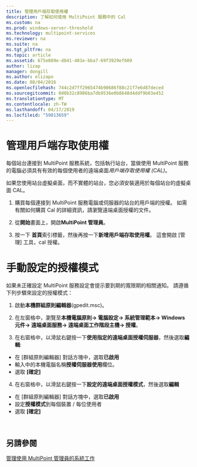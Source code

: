 ```yaml
---
title: 管理用戶端存取使用權
description: 了解如何使用 MultiPoint 服務中的 Cal
ms.custom: na
ms.prod: windows-server-threshold
ms.technology: multipoint-services
ms.reviewer: na
ms.suite: na
ms.tgt_pltfrm: na
ms.topic: article
ms.assetid: 675e089e-d841-401e-bba7-69f3929ef609
author: lizap
manager: dongill
ms.author: elizapo
ms.date: 08/04/2016
ms.openlocfilehash: 744c2d7ff2965474b90686f88c21f7e6d87deced
ms.sourcegitcommit: 0d0b32c8986ba7db9536e0b8648d4ddf9b03e452
ms.translationtype: MT
ms.contentlocale: zh-TW
ms.lasthandoff: 04/17/2019
ms.locfileid: "59813659"
---
```

# <a name="manage-client-access-licenses"></a>管理用戶端存取使用權
每個站台連接到 MultiPoint 服務系統，包括執行站台，當做使用 MultiPoint 服務的電腦必須具有有效的每個使用者的遠端桌面*用戶端存取使用權 (CAL)*。

如果您使用站台虛擬桌面，而不實體的站台，您必須安裝適用於每個站台的虛擬桌面 CAL。  
  
1.  購買每個連接到 MultiPoint 服務電腦或伺服器的站台的用戶端的授權。 如需有關如何購買 Cal 的詳細資訊，請瀏覽遠端桌面授權的文件。 <!--@Liza: add link to RDS licensing here-->

2.  從**開始**畫面上，開啟**MultiPoint 管理員**。  
  
3.  按一下 **首頁**索引標籤，然後再按一下**新增用戶端存取使用權**。  這會開啟 [管理] 工具，cal 授權。

# <a name="set-the-licensing-mode-manually"></a>手動設定的授權模式
如果未正確設定 MultiPoint 服務設定會提示要到期的寬限期的相關通知。 請遵循下列步驟來設定的授權模式：

1. 啟動**本機群組原則編輯器**(gpedit.msc)。

2. 在左窗格中，瀏覽至**本機電腦原則-> 電腦設定-> 系統管理範本-> Windows 元件-> 遠端桌面服務-> 遠端桌面工作階段主機-> 授權**。

3. 在右窗格中，以滑鼠右鍵按一下**使用指定的遠端桌面授權伺服器**，然後選取**編輯**:
  - 在 [群組原則編輯器] 對話方塊中，選取**已啟用**
  - 輸入中的本機電腦名稱**授權伺服器使用**欄位。
  - 選取 **[確定]**
  
4. 在右窗格中，以滑鼠右鍵按一下**設定的遠端桌面授權模式**，然後選取**編輯**
 - 在 [群組原則編輯器] 對話方塊中，選取**已啟用**
 - 設定**授權模式**到每個裝置 / 每位使用者
 - 選取 **[確定]** 

  
## <a name="see-also"></a>另請參閱  
[管理使用 MultiPoint 管理員的系統工作](Manage-System-Tasks-Using-MultiPoint-Manager.md)
